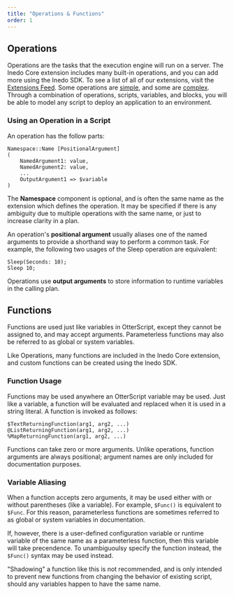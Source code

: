 ```yaml
---
title: "Operations & Functions"
order: 1
---
```


## Operations
Operations are the tasks that the execution engine will run on a server. The Inedo Core extension includes many built-in operations, and you can add more using the Inedo SDK. To see a list of all of our extensions, visit the [Extensions Feed](https://proget.inedo.com/feeds/Extensions?_ga=2.261820238.2141482059.1613971684-2090252612.1609900297). Some operations are [simple](/docs/otter/reference/operations/general/sleep), and some are [complex](/docs/otter/reference/operations/general/transfer-files). Through a combination of operations, scripts, variables, and blocks, you will be able to model any script to deploy an application to an environment.

### Using an Operation in a Script
An operation has the follow parts:

```
Namespace::Name [PositionalArgument]
(
    NamedArgument1: value,
    NamedArgument2: value,
    ...
    OutputArgument1 => $variable
)
```
The **Namespace** component is optional, and is often the same name as the extension which defines the operation. It may be specified if there is any ambiguity due to multiple operations with the same name, or just to increase clarity in a plan.

An operation's **positional argument** usually aliases one of the named arguments to provide a shorthand way to perform a common task. For example, the following two usages of the Sleep operation are equivalent:

```
Sleep(Seconds: 10);
Sleep 10;
```
Operations use **output arguments** to store information to runtime variables in the calling plan.

## Functions
Functions are used just like variables in OtterScript, except they cannot be assigned to, and may accept arguments. Parameterless functions may also be referred to as global or system variables.

Like Operations, many functions are included in the Inedo Core extension, and custom functions can be created using the Inedo SDK.

### Function Usage  
Functions may be used anywhere an OtterScript variable may be used. Just like a variable, a function will be evaluated and replaced when it is used in a string literal. A function is invoked as follows:
```
$TextReturningFunction(arg1, arg2, ...)
@ListReturningFunction(arg1, arg2, ...)
%MapReturningFunction(arg1, arg2, ...)
```
Functions can take zero or more arguments. Unlike operations, function arguments are always positional; argument names are only included for documentation purposes.

### Variable Aliasing
When a function accepts zero arguments, it may be used either with or without parentheses (like a variable). For example, `$Func()` is equivalent to `$Func`. For this reason, parameterless functions are sometimes referred to as global or system variables in documentation.

If, however, there is a user-defined configuration variable or runtime variable of the same name as a parameterless function, then this variable will take precendence. To unambiguoulsy specify the function instead, the `$Func()` syntax may be used instead. 

"Shadowing" a function like this is not recommended, and is only intended to prevent new functions from changing the behavior of existing script, should any variables happen to have the same name.